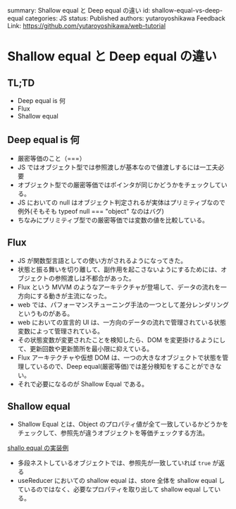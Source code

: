 summary: Shallow equal と Deep equal の違い
id: shallow-equal-vs-deep-equal
categories: JS
status: Published
authors: yutaroyoshikawa
Feedback Link: https://github.com/yutaroyoshikawa/web-tutorial

# Shallow equal と Deep equal の違い

## TL;TD

- Deep equal is 何
- Flux
- Shallow equal

## Deep equal is 何

- 厳密等価のこと（===）
- JS ではオブジェクト型では参照渡しが基本なので値渡しするには一工夫必要
- オブジェクト型での厳密等価ではポインタが同じかどうかをチェックしている。
- JS においての null はオブジェクト判定されるが実体はプリミティブなので例外(そもそも typeof null === "object" なのはバグ)
- ちなみにプリミティブ型での厳密等価では変数の値を比較している。

## Flux

- JS が関数型言語としての使い方がされるようになってきた。
- 状態と振る舞いを切り離して、副作用を起こさないようにするためには、オブジェクトの参照渡しは不都合があった。
- Flux という MVVM のようなアーキテクチャが登場して、データの流れを一方向にする動きが主流になった。
- web では、パフォーマンスチューニング手法の一つとして差分レンダリングというものがある。
- web においての宣言的 UI は、一方向のデータの流れで管理されている状態変数によって管理されている。
- その状態変数が変更されたことを検知したら、DOM を変更掛けるようにして、更新回数や更新箇所を最小限に抑えている。
- Flux アーキテクチャや仮想 DOM は、一つの大きなオブジェクトで状態を管理しているので、Deep equal(厳密等価)では差分検知をすることができない。
- それで必要になるのが Shallow Equal である。

## Shallow equal

- Shallow Equal とは、Object のプロパティ値が全て一致しているかどうかをチェックして、参照先が違うオブジェクトを等価チェックする方法。

[shallo equal の実装例](https://codesandbox.io/s/youthful-wildflower-brd1j?file=/src/shallowEqual.ts)

- 多段ネストしているオブジェクトでは、参照先が一致していれば `true` が返る
- useReducer においての shallow equal は、store 全体を shallow equal しているのではなく、必要なプロパティを取り出して shallow equal している。
